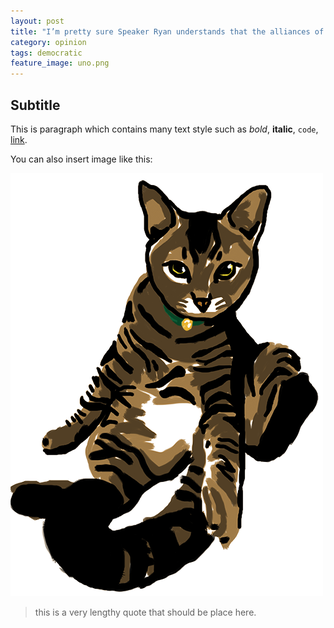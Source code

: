 ```yaml
---
layout: post
title: "I’m pretty sure Speaker Ryan understands that the alliances of the GOP with Libertarians"
category: opinion
tags: democratic
feature_image: uno.png
---  
```

## Subtitle

This is paragraph which contains many text style such as _bold_, __italic__, `code`, [link](http://murihpusparum.github.io).

You can also insert image like this:

![ini uno](/assets/img/uno.png)

> this is a very lengthy quote that should be place here.


